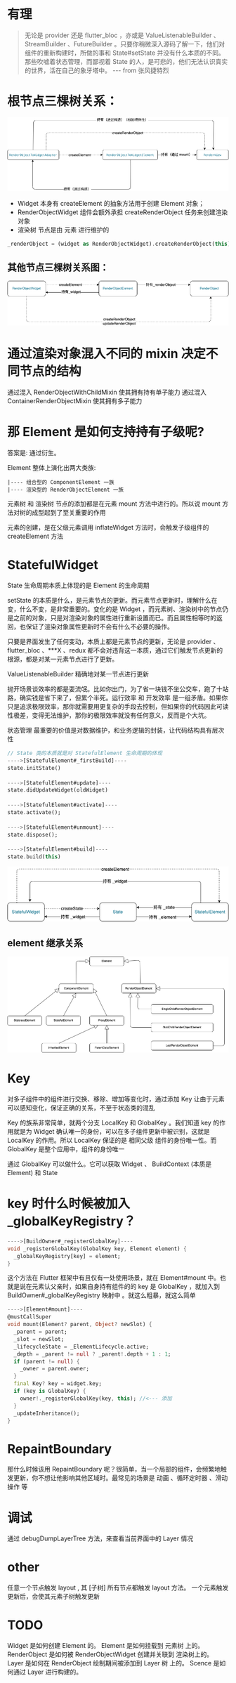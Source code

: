 # 有理
>无论是 provider 还是 flutter_bloc ，亦或是 ValueListenableBuilder 、StreamBuilder 、FutureBuilder 。只要你稍微深入源码了解一下，他们对组件的重新构建时，所做的事和 State#setState 并没有什么本质的不同。那些吹嘘着状态管理，而鄙视着 State 的人，是可悲的，他们无法认识真实的世界，活在自己的象牙塔中。
--- from 张风捷特烈

# 根节点三棵树关系：
![image](https://github.com/helloDolin/dolin_demo_flutter/blob/main/%E7%9F%A5%E8%AF%86%E7%82%B9%E6%B1%87%E6%80%BB/imgs/%E6%A0%B9%E8%8A%82%E7%82%B9%E4%B8%89%E6%A3%B5%E6%A0%91%E5%85%B3%E7%B3%BB.drawio.png?raw=true
)


* Widget 本身有 createElement 的抽象方法用于创建 Element 对象；
* RenderObjectWidget 组件会额外承担 createRenderObject 任务来创建渲染对象
* 渲染树 节点是由 元素 进行维护的
```dart
_renderObject = (widget as RenderObjectWidget).createRenderObject(this);
```
## 其他节点三棵树关系图：
![image](https://github.com/helloDolin/dolin_demo_flutter/blob/main/%E7%9F%A5%E8%AF%86%E7%82%B9%E6%B1%87%E6%80%BB/imgs/RenderObjectWidget%E4%B8%89%E6%A3%B5%E6%A0%91%E5%85%B3%E7%B3%BB.drawio.png?raw=true
)

# 通过渲染对象混入不同的 mixin 决定不同节点的结构
通过混入 RenderObjectWithChildMixin 使其拥有持有单子能力
通过混入 ContainerRenderObjectMixin 使其拥有多子能力

# 那 Element 是如何支持持有子级呢? 
答案是: 通过衍生。

Element 整体上演化出两大类族:

	|---- 组合型的 ComponentElement 一族
	|---- 渲染型的 RenderObjectElement 一族

元素树 和 渲染树 节点的添加都是在元素 mount 方法中进行的。所以说 mount 方法对树的成型起到了至关重要的作用

元素的创建，是在父级元素调用 inflateWidget 方法时，会触发子级组件的 createElement 方法


# StatefulWidget
State 生命周期本质上体现的是 Element 的生命周期

setState 的本质是什么，是元素节点的更新。而元素节点更新时，理解什么在变，什么不变，是非常重要的。变化的是 Widget ，而元素树、渲染树中的节点仍是之前的对象，只是对渲染对象的属性进行重新设置而已。而且属性相等时的返回，也保证了渲染对象属性更新时不会有什么不必要的操作。

只要是界面发生了任何变动，本质上都是元素节点的更新，无论是 provider 、flutter_bloc 、***X 、redux 都不会对违背这一本质，通过它们触发节点更新的根源，都是对某一元素节点进行了更新。

ValueListenableBuilder 精确地对某一节点进行更新

抛开场景谈效率的都是耍流氓。比如你出门，为了省一块钱不坐公交车，跑了十站路，确实钱是省下来了，但累个半死。运行效率 和 开发效率 是一组矛盾。如果你只是追求极限效率，那你就需要用更复杂的手段去控制，但如果你的代码因此可读性极差，变得无法维护，那你的极限效率就没有任何意义，反而是个大坑。

状态管理 最重要的价值是对数据维护，和业务逻辑的封装，让代码结构具有层次性

```dart
// State 类的本质就是对 StatefulElement 生命周期的体现
---->[StatefulElement#_firstBuild]----
state.initState()
  
---->[StatefulElement#update]----
state.didUpdateWidget(oldWidget)

---->[StatefulElement#activate]----
state.activate();

---->[StatefulElement#unmount]----
state.dispose();

---->[StatefulElement#build]----
state.build(this)
```

![image](https://github.com/helloDolin/dolin_demo_flutter/blob/main/%E7%9F%A5%E8%AF%86%E7%82%B9%E6%B1%87%E6%80%BB/imgs/StatefulWidget%E5%85%B3%E7%B3%BB.drawio.png?raw=true)

## element 继承关系
![iamge](https://github.com/helloDolin/dolin_demo_flutter/blob/main/%E7%9F%A5%E8%AF%86%E7%82%B9%E6%B1%87%E6%80%BB/imgs/element%E7%BB%A7%E6%89%BF%E5%85%B3%E7%B3%BB.png?raw=true)
# Key
对多子组件中的组件进行交换、移除、增加等变化时，通过添加 Key 让由于元素可以感知变化，保证正确的关系，不至于状态类的混乱

Key 的族系非常简单，就两个分支 LocalKey 和 GlobalKey 。我们知道 key 的作用就是为 Widget 确认唯一的身份，可以在多子组件更新中被识别，这就是 LocalKey 的作用。所以 LocalKey 保证的是 相同父级 组件的身份唯一性。而 GlobalKey 是整个应用中，组件的身份唯一

通过 GlobalKey 可以做什么。它可以获取 Widget 、 BuildContext (本质是Element) 和 State

# key 时什么时候被加入 _globalKeyRegistry？
```dart
---->[BuildOwner#_registerGlobalKey]----
void _registerGlobalKey(GlobalKey key, Element element) {
  _globalKeyRegistry[key] = element;
}
```
这个方法在 Flutter 框架中有且仅有一处使用场景，就在 Element#mount 中。也就是说在元素认父亲时，如果自身持有组件的的 key 是 GlobalKey ，就加入到 BuildOwner#_globalKeyRegistry 映射中 。就这么粗暴，就这么简单

```dart
---->[Element#mount]----
@mustCallSuper
void mount(Element? parent, Object? newSlot) {
  _parent = parent;
  _slot = newSlot;
  _lifecycleState = _ElementLifecycle.active;
  _depth = _parent != null ? _parent!.depth + 1 : 1;
  if (parent != null) {
    _owner = parent.owner;
  }
  final Key? key = widget.key;
  if (key is GlobalKey) {
    owner!._registerGlobalKey(key, this); //<--- 添加
  }
  _updateInheritance();
}
```

# RepaintBoundary
那什么时候该用 RepaintBoundary 呢？很简单，当一个局部的组件，会频繁地触发更新，你不想让他影响其他区域时。最常见的场景是 动画 、循环定时器 、滑动操作 等

# 调试
通过 debugDumpLayerTree 方法，来查看当前界面中的 Layer 情况

# other
任意一个节点触发 layout , 其 [子树] 所有节点都触发 layout 方法。
一个元素触发更新后，会使其元素子树触发更新

# TODO
Widget 是如何创建 Element 的。
Element 是如何挂载到 元素树 上的。
RenderObject 是如何被 RenderObjectWidget 创建并关联到 渲染树上的。
Layer 是如何在 RenderObject 绘制期间被添加到 Layer 树 上的。
Scence 是如何通过 Layer 进行构建的。